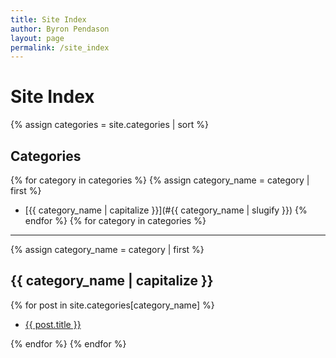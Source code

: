 ```yaml
---
title: Site Index
author: Byron Pendason
layout: page
permalink: /site_index
---
```


# Site Index

{% assign categories = site.categories | sort %}

## Categories

{% for category in categories %}
{% assign category_name = category | first %}
- [{{ category_name | capitalize }}](#{{ category_name | slugify }})
{% endfor %}
{% for category in categories %}

* * *

{% assign category_name = category | first %}

<h2 id="{{ category_name | slugify }}">{{ category_name | capitalize }}</h2>

{% for post in site.categories[category_name] %}

- [{{ post.title }}]({{post.url}})

{% endfor %}
{% endfor %}
